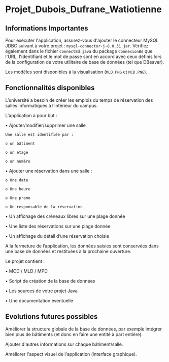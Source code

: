 # Projet_Dubois_Dufrane_Watiotienne

## Informations Importantes

Pour exécuter l'application, assurez-vous d'ajouter le connecteur MySQL JDBC suivant à votre projet : `mysql-connector-j-8.0.31.jar`.
Vérifiez également dans le fichier `ConnectBd.java` du package `ConnexionBd` que l'URL, l'identifiant et le mot de passe sont en accord avec ceux définis lors de la configuration de votre utilitaire de base de données (tel que DBeaver). 

Les modèles sont disponibles à la visualisation (`MLD.PNG` et `MCD.PNG`).

## Fonctionnalités disponibles
L’université a besoin de créer les emplois du temps de réservation des salles informatiques à l’intérieur du campus.

L'application a pour but :   

  • Ajouter/modifier/supprimer une salle
  
    Une salle est identifiée par :
    
    o un bâtiment
    
    o un étage
    
    o un numéro
    
  • Ajouter une réservation dans une salle :
  
    o Une date
    
    o Une heure
    
    o Une promo
    
    o Un responsable de la réservation
    
  • Un affichage des créneaux libres sur une plage donnée
  
  • Une liste des réservations sur une plage donnée
  
  • Un affichage du détail d’une réservation choisie
  
A la fermeture de l’application, les données saisies sont conservées dans une base de données et restituées à la prochaine ouverture.

Le projet contient :

  • MCD / MLD / MPD
  
  • Script de création de la base de données

  • Les sources de votre projet Java
  
  • Une documentation éventuelle

## Evolutions futures possibles

Améliorer la structure globale de la base de données, par exemple intégrer bien plus de bâtiments (et donc en faire une entité à part entière).

Ajouter d'autres informations sur chaque bâtiment/salle.

Améliorer l'aspect visuel de l'application (interface graphique). 
